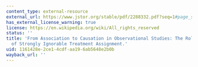```yaml
---
content_type: external-resource
external_url: https://www.jstor.org/stable/pdf/2288332.pdf?seq=1#page_scan_tab_contents
has_external_license_warning: true
license: https://en.wikipedia.org/wiki/All_rights_reserved
status: ''
title: 'From Association to Causation in Observational Studies: The Role of Tests
  of Strongly Ignorable Treatment Assignment.'
uid: 1161428e-2ce1-4cdf-aa19-6ab5648e2b0b
wayback_url: ''
---
```

